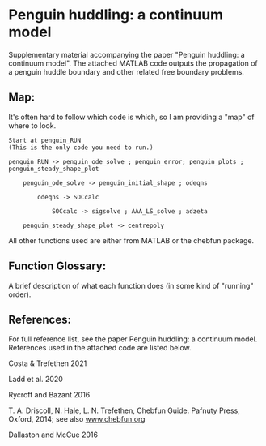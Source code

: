 # Penguin huddling: a continuum model
Supplementary material accompanying the paper "Penguin huddling: a continuum model". The attached MATLAB code outputs the propagation of a penguin huddle boundary and other related free boundary problems.


## Map:
It's often hard to follow which code is which, so I am providing a "map" of where to look.

	Start at penguin_RUN
	(This is the only code you need to run.)

	penguin_RUN -> penguin_ode_solve ; penguin_error; penguin_plots ; penguin_steady_shape_plot
	
		penguin_ode_solve -> penguin_initial_shape ; odeqns
		
			odeqns -> SOCcalc
			
				SOCcalc -> sigsolve ; AAA_LS_solve ; adzeta
	
		penguin_steady_shape_plot -> centrepoly

All other functions used are either from MATLAB or the chebfun package.

## Function Glossary:
A brief description of what each function does (in some kind of "running" order).

## References:
For full reference list, see the paper Penguin huddling: a continuum model. References used in the attached code are listed below.

Costa & Trefethen 2021

Ladd et al. 2020

Rycroft and Bazant 2016

T. A. Driscoll, N. Hale, L. N. Trefethen, Chebfun Guide. Pafnuty Press, Oxford, 2014;
see also www.chebfun.org

Dallaston and McCue 2016

